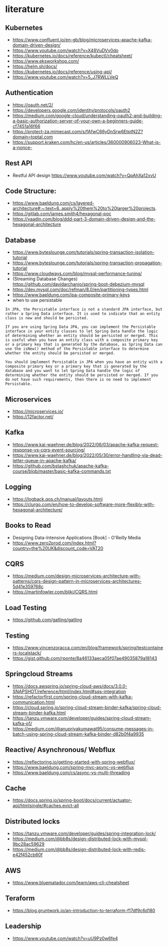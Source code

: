 # literature


## Kubernetes
- https://www.confluent.io/en-gb/blog/microservices-apache-kafka-domain-driven-design/
- https://www.youtube.com/watch?v=X48VuDVv0do
- https://kubernetes.io/docs/reference/kubectl/cheatsheet/
- https://www.eksworkshop.com/
- https://helm.sh/docs/
- https://kubernetes.io/docs/reference/using-api/
- https://www.youtube.com/watch?v=5_J7RWLLVeQ

## Authentication
- https://oauth.net/2/
- https://developers.google.com/identity/protocols/oauth2
- https://medium.com/google-cloud/understanding-oauth2-and-building-a-basic-authorization-server-of-your-own-a-beginners-guide-cf7451a16f66
- https://protect-za.mimecast.com/s/fAfwC66yDnSrw6EtptN2Z?domain=toptal.com
- https://support.kraken.com/hc/en-us/articles/360000906023-What-is-a-nonce-

## Rest API
- Restful API design https://www.youtube.com/watch?v=QpAhXa12xvU

## Code Structure:
- https://www.baeldung.com/cs/layered-architecture#:~:text=6.,apply%20them%20to%20larger%20projects.
- https://gitlab.com/james.smith4/hexagonal-poc
- https://vaadin.com/blog/ddd-part-3-domain-driven-design-and-the-hexagonal-architecture

## Database
- https://www.byteslounge.com/tutorials/spring-transaction-isolation-tutorial
- https://www.byteslounge.com/tutorials/spring-transaction-propagation-tutorial
- https://www.cloudways.com/blog/mysql-performance-tuning/
- (Streaming Database Changes) https://github.com/davidarchanjo/spring-boot-debezium-mysql
- https://dev.mysql.com/doc/refman/8.0/en/partitioning-types.html
- https://www.baeldung.com/jpa-composite-primary-keys
- when to use persistable
```
In JPA, the Persistable interface is not a standard JPA interface, but rather a Spring Data interface. It is used to indicate that an entity class is new and should be persisted.

If you are using Spring Data JPA, you can implement the Persistable interface in your entity classes to let Spring Data handle the logic of determining whether an entity should be persisted or merged. This is useful when you have an entity class with a composite primary key or a primary key that is generated by the database, as Spring Data can use the isNew() method of the Persistable interface to determine whether the entity should be persisted or merged.

You should implement Persistable in JPA when you have an entity with a composite primary key or a primary key that is generated by the database and you want to let Spring Data handle the logic of determining whether the entity should be persisted or merged. If you do not have such requirements, then there is no need to implement Persistable.
```

## Microservices
- https://microservices.io/
- https://12factor.net/

## Kafka
- https://www.kai-waehner.de/blog/2022/06/03/apache-kafka-request-response-vs-cqrs-event-sourcing/
- https://www.kai-waehner.de/blog/2022/05/30/error-handling-via-dead-letter-queue-in-apache-kafka/
- https://github.com/bstashchuk/apache-kafka-course/blob/master/basic-kafka-commands.txt

## Logging
- https://logback.qos.ch/manual/layouts.html
- https://clurgo.com/en/how-to-develop-software-more-flexibly-with-hexagonal-architecture/

## Books to Read
- Designing Data-Intensive Applications [Book] - O'Reilly Media
- https://www.zero2prod.com/index.html?country=the%20UK&discount_code=VAT20 

## CQRS
- https://medium.com/design-microservices-architecture-with-patterns/cqrs-design-pattern-in-microservices-architectures-5d41e359768c
- https://martinfowler.com/bliki/CQRS.html

## Load Testing
- https://github.com/gatling/gatling

## Testing
- https://www.vincenzoracca.com/en/blog/framework/spring/testcontainers-localstack/
- https://gist.github.com/rponte/8a46133aeca05f07ae49035879a18143

## Springcloud Streams
- https://docs.awspring.io/spring-cloud-aws/docs/3.0.0-SNAPSHOT/reference/html/index.html#sqs-integration
- https://refactorfirst.com/spring-cloud-stream-with-kafka-communication.html
- https://cloud.spring.io/spring-cloud-stream-binder-kafka/spring-cloud-stream-binder-kafka.html
- https://tanzu.vmware.com/developer/guides/spring-cloud-stream-kafka-p1/
- https://medium.com/@anupriyakumawat95/consume-messages-in-batch-using-spring-cloud-stream-kafka-binder-d82b0f4a9935

## Reactive/ Asynchronous/ Webflux
- https://reflectoring.io/getting-started-with-spring-webflux/
- https://www.baeldung.com/spring-mvc-async-vs-webflux
- https://www.baeldung.com/cs/async-vs-multi-threading

## Cache
- https://docs.spring.io/spring-boot/docs/current/actuator-api/htmlsingle/#caches.evict-all

## Distributed locks
- https://tanzu.vmware.com/developer/guides/spring-integration-lock/
- https://medium.com/@bb8s/design-distributed-lock-with-mysql-9bc28ac59629
- https://medium.com/@bb8s/design-distributed-lock-with-redis-e42f452cb60f

## AWS
- https://www.bluematador.com/learn/aws-cli-cheatsheet

## Teraform
- https://blog.gruntwork.io/an-introduction-to-terraform-f17df9c6d180

## Leadership
- https://www.youtube.com/watch?v=uU9Pz0w6fe4
  

  

